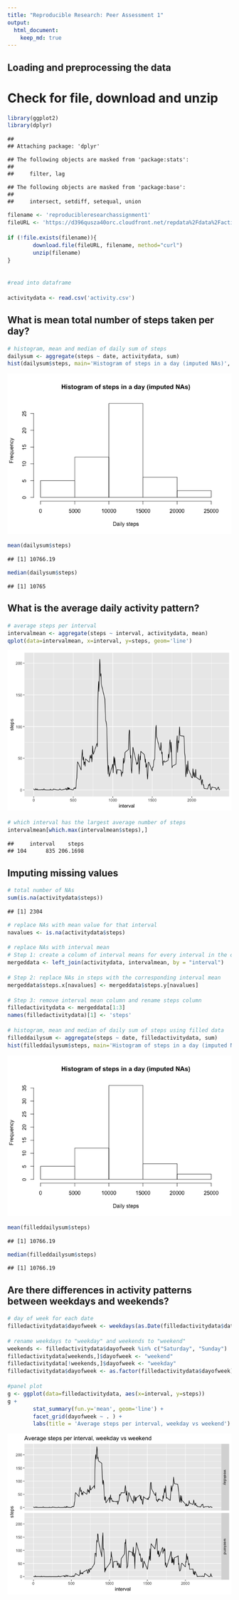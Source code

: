 ```yaml
---
title: "Reproducible Research: Peer Assessment 1"
output: 
  html_document:
    keep_md: true
---
```



## Loading and preprocessing the data
# Check for file, download and unzip


```r
library(ggplot2)
library(dplyr)
```

```
## 
## Attaching package: 'dplyr'
```

```
## The following objects are masked from 'package:stats':
## 
##     filter, lag
```

```
## The following objects are masked from 'package:base':
## 
##     intersect, setdiff, setequal, union
```

```r
filename <- 'reproducibleresearchassignment1'
fileURL <- 'https://d396qusza40orc.cloudfront.net/repdata%2Fdata%2Factivity.zip'

if (!file.exists(filename)){
        download.file(fileURL, filename, method="curl")
        unzip(filename)
}  


#read into dataframe

activitydata <- read.csv('activity.csv')
```

## What is mean total number of steps taken per day?

```r
# histogram, mean and median of daily sum of steps
dailysum <- aggregate(steps ~ date, activitydata, sum)
hist(dailysum$steps, main='Histogram of steps in a day (imputed NAs)', xlab = 'Daily steps')
```

![](PA1_template_files/figure-html/unnamed-chunk-1-1.png)<!-- -->

```r
mean(dailysum$steps)
```

```
## [1] 10766.19
```

```r
median(dailysum$steps)
```

```
## [1] 10765
```

## What is the average daily activity pattern?

```r
# average steps per interval
intervalmean <- aggregate(steps ~ interval, activitydata, mean)
qplot(data=intervalmean, x=interval, y=steps, geom='line')
```

![](PA1_template_files/figure-html/unnamed-chunk-2-1.png)<!-- -->

```r
# which interval has the largest average number of steps
intervalmean[which.max(intervalmean$steps),]
```

```
##     interval    steps
## 104      835 206.1698
```

## Imputing missing values

```r
# total number of NAs
sum(is.na(activitydata$steps))
```

```
## [1] 2304
```

```r
# replace NAs with mean value for that interval
navalues <- is.na(activitydata$steps)

# replace NAs with interval mean
# Step 1: create a column of interval means for every interval in the original data
mergeddata <- left_join(activitydata, intervalmean, by = "interval")

# Step 2: replace NAs in steps with the corresponding interval mean
mergeddata$steps.x[navalues] <- mergeddata$steps.y[navalues]

# Step 3: remove interval mean column and rename steps column
filledactivitydata <- mergeddata[1:3]
names(filledactivitydata)[1] <- 'steps'

# histogram, mean and median of daily sum of steps using filled data
filleddailysum <- aggregate(steps ~ date, filledactivitydata, sum)
hist(filleddailysum$steps, main='Histogram of steps in a day (imputed NAs)', xlab = 'Daily steps')
```

![](PA1_template_files/figure-html/unnamed-chunk-3-1.png)<!-- -->

```r
mean(filleddailysum$steps)
```

```
## [1] 10766.19
```

```r
median(filleddailysum$steps)
```

```
## [1] 10766.19
```
## Are there differences in activity patterns between weekdays and weekends?

```r
# day of week for each date
filledactivitydata$dayofweek <- weekdays(as.Date(filledactivitydata$date))

# rename weekdays to "weekday" and weekends to "weekend"
weekends <- filledactivitydata$dayofweek %in% c("Saturday", "Sunday")
filledactivitydata[weekends,]$dayofweek <- "weekend"
filledactivitydata[!weekends,]$dayofweek <- "weekday"
filledactivitydata$dayofweek <- as.factor(filledactivitydata$dayofweek)

#panel plot
g <- ggplot(data=filledactivitydata, aes(x=interval, y=steps))
g + 
        stat_summary(fun.y='mean', geom='line') + 
        facet_grid(dayofweek ~ . ) +
        labs(title = 'Average steps per interval, weekday vs weekend')
```

![](PA1_template_files/figure-html/unnamed-chunk-4-1.png)<!-- -->
